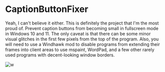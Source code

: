 # CaptionButtonFixer
Yeah, I can't believe it either. This is definitely the project that I'm the most proud of. Prevent caption buttons from becoming small in fullscreen mode in Windows 10 and 11. The only caveat is that there can be some minor visual glitches in the first few pixels from the top of the program. Also, you will need to use a Windhawk mod to disable programs from extending their frames into client areas to use mspaint, WordPad, and a few other rarely used programs with decent-looking window borders.

![w](https://user-images.githubusercontent.com/84914212/235566363-9c023c7b-5a7d-463f-a3d1-93f3fe689ad8.png)

